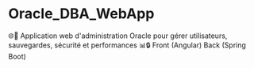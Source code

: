 # Oracle_DBA_WebApp
🌐🔧 Application web d'administration Oracle pour gérer utilisateurs, sauvegardes, sécurité et performances 📊🔒
Front (Angular)
Back (Spring Boot)
